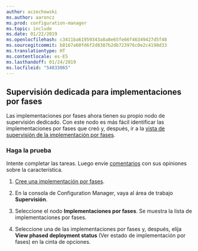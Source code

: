 ```yaml
---
author: aczechowski
ms.author: aaroncz
ms.prod: configuration-manager
ms.topic: include
ms.date: 01/22/2019
ms.openlocfilehash: c3411ba61959343a8a8e65fe66f46349427d5f48
ms.sourcegitcommit: b8167a60fd6f2d8387b2db723976c0e2c4198d33
ms.translationtype: HT
ms.contentlocale: es-ES
ms.lasthandoff: 01/24/2019
ms.locfileid: "54833065"
---
```

## <a name="bkmk_pod"></a> Supervisión dedicada para implementaciones por fases
<!--3555949-->

Las implementaciones por fases ahora tienen su propio nodo de supervisión dedicado. Con este nodo es más fácil identificar las implementaciones por fases que creó y, después, ir a la [vista de supervisión de la implementación por fases](/sccm/osd/deploy-use/manage-monitor-phased-deployments#bkmk_monitor).


### <a name="try-it-out"></a>Haga la prueba

Intente completar las tareas. Luego envíe [comentarios](/sccm/core/understand/find-help#product-feedback) con sus opiniones sobre la característica.

1. [Cree una implementación por fases](/sccm/osd/deploy-use/create-phased-deployment-for-task-sequence).  

2. En la consola de Configuration Manager, vaya al área de trabajo **Supervisión**.  

3. Seleccione el nodo **Implementaciones por fases**. Se muestra la lista de implementaciones por fases.  

4. Seleccione una de las implementaciones por fases y, después, elija **View phased deployment status** (Ver estado de implementación por fases) en la cinta de opciones. 

